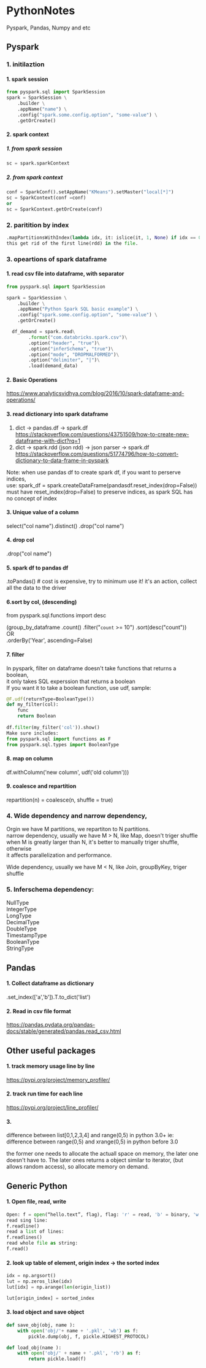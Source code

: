 # PythonNotes
Pyspark, Pandas, Numpy and etc


Pyspark
---------------------
### 1. initilaztion

#### 1. spark session
```Python
from pyspark.sql import SparkSession  
spark = SparkSession \
    .builder \
    .appName("name") \
    .config("spark.some.config.option", "some-value") \
    .getOrCreate()
```

#### 2. spark context
##### 1. from spark session
```Python
sc = spark.sparkContext
```
##### 2. from spark context
```Python
conf = SparkConf().setAppName("KMeans").setMaster("local[*]")  
sc = SparkContext(conf =conf)  
or  
sc = SparkContext.getOrCreate(conf)
```

### 2. paritition by index
```Python
.mapPartitionsWithIndex(lambda idx, it: islice(it, 1, None) if idx == 0 else it)\
this get rid of the first line(rdd) in the file. 
```

### 3. opeartions of spark dataframe
#### 1. read csv file into dataframe, with separator
```Python
from pyspark.sql import SparkSession

spark = SparkSession \
    .builder \
    .appName("Python Spark SQL basic example") \
    .config("spark.some.config.option", "some-value") \
    .getOrCreate()

  df_demand = spark.read\
        .format("com.databricks.spark.csv")\
        .option("header", "true")\
        .option("inferSchema", "true")\
        .option("mode", "DROPMALFORMED")\
        .option("delimiter", "|")\
        .load(demand_data)
```
#### 2. Basic Operations
https://www.analyticsvidhya.com/blog/2016/10/spark-dataframe-and-operations/

#### 3. read dictionary into spark dataframe
1. dict -> pandas.df -> spark.df  
https://stackoverflow.com/questions/43751509/how-to-create-new-dataframe-with-dict?rq=1  
2.  dict -> spark.rdd (json rdd) -> json parser -> spark.df  
https://stackoverflow.com/questions/51774796/how-to-convert-dictionary-to-data-frame-in-pyspark  


Note:
when use pandas df to create spark df, if you want to perserve indices,  
use: spark_df = spark.createDataFrame(pandasdf.reset_index(drop=False))  
must have reset_index(drop=False) to preserve indices, as spark SQL has no concept of index  

#### 3. Unique value of a column
select("col name").distinct()
.drop("col name")
#### 4. drop col
.drop("col name")

#### 5. spark df to pandas df
.toPandas() # cost is expensive, try to minimum use it! it's an action, collect all the data to the driver

#### 6.sort by col, (descending)
from pyspark.sql.functions import desc

(group_by_dataframe
    .count()
    .filter("`count` >= 10")
    .sort(desc("count"))\
OR\
.orderBy('Year', ascending=False)

#### 7. filter
In pyspark, filter on dataframe doesn't take functions that returns a boolean,\
it only takes SQL experssion that returns a boolean\
If you want it to take a boolean function, use udf, sample: 
```Python
@F.udf(returnType=BooleanType())
def my_filter(col):
    func
    return Boolean
  
df.filter(my_filter('col')).show()
Make sure includes:
from pyspark.sql import functions as F
from pyspark.sql.types import BooleanType
```
#### 8. map on column
 df.withColumn('new column', udf('old column')))

#### 9. coalesce and repartition
repartition(n) = coalesce(n, shuffle = true)

### 4. Wide dependency and narrow dependency, 

Orgin we have M partitions, we repartiton to N partitions.  
narrow dependency, usually we have M > N, like Map, doesn't triger shuffle  
when M is greatly larger than N, it's better to manually triger shuffle, otherwise  
it affects parallelization and performance.  
  
Wide dependency, usually we have M < N, like Join, groupByKey, triger shuffle  

### 5. Inferschema dependency:
NullType\
IntegerType\
LongType\
DecimalType\
DoubleType\
TimestampType\
BooleanType\
StringType


Pandas
---------------------
#### 1. Collect dataframe as dictionary
.set_index(['a','b']).T.to_dict('list')

#### 2. Read in csv file format 
https://pandas.pydata.org/pandas-docs/stable/generated/pandas.read_csv.html


Other useful packages
---------------------
#### 1. track memory usage line by line
https://pypi.org/project/memory_profiler/

#### 2. track run time for each line
https://pypi.org/project/line_profiler/

#### 3.  
difference between list[0,1,2,3,4] and range(0,5) in python 3.0+
ie: difference between range(0,5) and xrange(0,5) in python before 3.0

the former one needs to allocate the actuall space on memory, the later one doesn't have to.
The later ones returns a object similar to iterator, (but allows random access), so allocate memory on demand.

Generic Python
---------------------

#### 1. Open file, read, write
```Python
Open: f = open(“hello.text”, flag), flag: 'r' = read, 'b' = binary, 'w' = write
read sing line:
f.readline() 
read a list of lines:
f.readlines()
read whole file as string:
f.read()
```
#### 2.  look up table of element, origin index -> the sorted index
```Python
idx = np.argsort()
lut = np.zeros_like(idx)  
lut[idx] = np.arange(len(origin_list))

lut[origin_index] = sorted_index
```

#### 3. load object and save object
```Python
def save_obj(obj, name ):
    with open('obj/'+ name + '.pkl', 'wb') as f:
        pickle.dump(obj, f, pickle.HIGHEST_PROTOCOL)

def load_obj(name ):
    with open('obj/' + name + '.pkl', 'rb') as f:
        return pickle.load(f)
```


